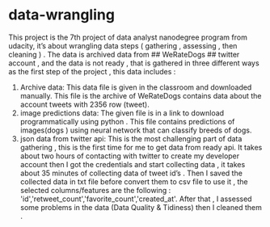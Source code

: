 # data-wrangling
This project is the 7th project of data analyst nanodegree program from udacity, it’s about wrangling data steps ( gathering , assessing , then cleaning ) . The data is archived data from ## WeRateDogs ## twitter account , and the data is not ready , that is gathered in three different ways as the first step of the project , this data includes :

1. Archive data: This data file is given in the classroom and downloaded manually. This file is the archive of WeRateDogs contains data about the account tweets with 2356 row (tweet).
2. image predictions data: The given file is in a link to download programmatically using python . This file contains predictions of images(dogs ) using neural network that can classify breeds of dogs.
3. json data from twitter api: This is the most challenging part of data gathering , this is the first time for me to get data from ready api. It takes about two hours of contacting with twitter to create my developer account then I got the credentials and start collecting data , it takes about 35 minutes of collecting data of tweet id’s . Then I saved the collected data in txt file before convert them to csv file to use it , the selected columns/features are the following : 'id','retweet_count','favorite_count','created_at'. After that , I assessed some problems in the data (Data Quality & Tidiness) then I cleaned them .
